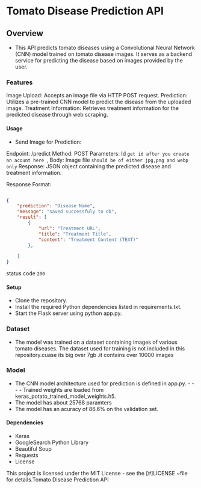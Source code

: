 # Tomato Disease Prediction API
## Overview
- This API predicts tomato diseases using a Convolutional Neural Network (CNN) model trained on tomato disease images. It serves as a backend service for predicting the disease based on images provided by the user.

### Features
Image Upload: Accepts an image file via HTTP POST request.
Prediction: Utilizes a pre-trained CNN model to predict the disease from the uploaded image.
Treatment Information: Retrieves treatment information for the predicted disease through web scraping.
#### Usage
- Send Image for Prediction:

Endpoint: /predict
Method: POST
Parameters: Id ``get id after you create an acount here ``,
Body: Image file ``should be of either jpg,png and webp only``
Response: JSON object containing the predicted disease and treatment information.

Response Format:

```json 

{
    "prediction": "Disease Name",
    "message": "saved successfuly to db",
    "result": [
        {
            "url": "Treatment URL",
            "title": "Treatment Title",
            "content": "Treatment Content (TEXT)"
        },
    
    ]
}
```
status code ``200``

#### Setup
- Clone the repository.
- Install the required Python dependencies listed in requirements.txt.
- Start the Flask server using python app.py.

### Dataset
- The model was trained on a dataset containing images of various tomato diseases. The dataset used for training is not included in this repository.cuase its big over 7gb .it contains over 10000 images

### Model
- The CNN model architecture used for prediction is defined in app.py. - - - - Trained weights are loaded from keras_potato_trained_model_weights.h5.
- The model has about 25768 paramters
- The model has an acuracy of 86.6% on the validation set.

#### Dependencies
- Keras
- GoogleSearch Python Library
- Beautiful Soup
- Requests
- License

This project is licensed under the MIT License - see the [#]LICENSE ~file for details.Tomato Disease Prediction API
